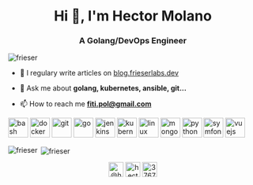 <h1 align="center">Hi 👋, I'm Hector Molano</h1>
<h3 align="center">A Golang/DevOps Engineer</h3>

<p align="left"> <img src="https://komarev.com/ghpvc/?username=frieser" alt="frieser" /> </p>

- 📝 I regulary write articles on [blog.frieserlabs.dev](blog.frieserlabs.dev)

- 💬 Ask me about **golang, kubernetes, ansible, git...**

- 📫 How to reach me **fiti.pol@gmail.com**

<p align="left"><img src="https://www.vectorlogo.zone/logos/gnu_bash/gnu_bash-icon.svg" alt="bash" width="40" height="40"/> <img src="https://devicons.github.io/devicon/devicon.git/icons/docker/docker-original-wordmark.svg" alt="docker" width="40" height="40"/> <img src="https://www.vectorlogo.zone/logos/git-scm/git-scm-icon.svg" alt="git" width="40" height="40"/> <img src="https://devicons.github.io/devicon/devicon.git/icons/go/go-original.svg" alt="go" width="40" height="40"/> <img src="https://www.vectorlogo.zone/logos/jenkins/jenkins-icon.svg" alt="jenkins" width="40" height="40"/> <img src="https://www.vectorlogo.zone/logos/kubernetes/kubernetes-icon.svg" alt="kubernetes" width="40" height="40"/> <img src="https://devicons.github.io/devicon/devicon.git/icons/linux/linux-original.svg" alt="linux" width="40" height="40"/> <img src="https://devicons.github.io/devicon/devicon.git/icons/mongodb/mongodb-original-wordmark.svg" alt="mongodb" width="40" height="40"/> <img src="https://devicons.github.io/devicon/devicon.git/icons/python/python-original.svg" alt="python" width="40" height="40"/> <img src="https://symfony.com/logos/symfony_black_03.svg" alt="symfony" width="40" height="40"/> <img src="https://devicons.github.io/devicon/devicon.git/icons/vuejs/vuejs-original-wordmark.svg" alt="vuejs" width="40" height="40"/></p><p><img align="left" src="https://github-readme-stats.vercel.app/api/top-langs/?username=frieser&layout=compact&hide=html" alt="frieser" /></p>

<p>&nbsp;<img align="center" src="https://github-readme-stats.vercel.app/api?username=frieser&show_icons=true" alt="frieser" /></p>

<p align="center">
<a href="https://twitter.com/@hector_noseque" target="blank"><img align="center" src="https://cdn.jsdelivr.net/npm/simple-icons@3.0.1/icons/twitter.svg" alt="@hector_noseque" height="30" width="30" /></a>
<a href="https://linkedin.com/in/hectormolano" target="blank"><img align="center" src="https://cdn.jsdelivr.net/npm/simple-icons@3.0.1/icons/linkedin.svg" alt="hectormolano" height="30" width="30" /></a>
<a href="https://stackoverflow.com/users/3767194" target="blank"><img align="center" src="https://cdn.jsdelivr.net/npm/simple-icons@3.0.1/icons/stackoverflow.svg" alt="3767194" height="30" width="30" /></a>
</p>
